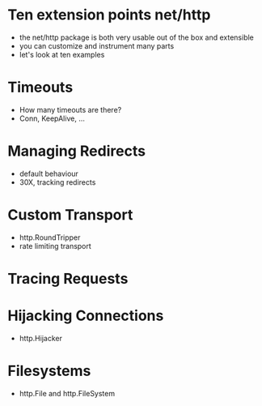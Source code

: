 # Ten extension points net/http

* the net/http package is both very usable out of the box and extensible
* you can customize and instrument many parts
* let's look at ten examples

# Timeouts

* How many timeouts are there?
* Conn, KeepAlive, ...

# Managing Redirects

* default behaviour
* 30X, tracking redirects

# Custom Transport

* http.RoundTripper
* rate limiting transport

# Tracing Requests

# Hijacking Connections

* http.Hijacker

# Filesystems

* http.File and http.FileSystem
